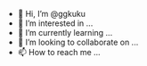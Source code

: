 - 👋 Hi, I’m @ggkuku
- 👀 I’m interested in ...
- 🌱 I’m currently learning ...
- 💞️ I’m looking to collaborate on ...
- 📫 How to reach me ...

<!---
ggkuku/ggkuku is a ✨ special ✨ repository because its `README.md` (this file) appears on your GitHub profile.
You can click the Preview link to take a look at your changes.
--->
